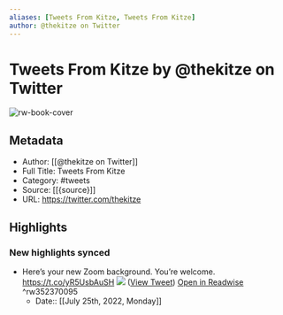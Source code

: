 ```yaml
---
aliases: [Tweets From Kitze, Tweets From Kitze]
author: @thekitze on Twitter
---
```

# Tweets From Kitze by @thekitze on Twitter

![rw-book-cover](https://pbs.twimg.com/profile_images/1525120201263665154/XKiwLNOK.jpg)

## Metadata
- Author: [[@thekitze on Twitter]]
- Full Title: Tweets From Kitze
- Category: #tweets
- Source: [[{source}]]
- URL: https://twitter.com/thekitze

## Highlights
### New highlights synced
- Here’s your new Zoom background. You’re welcome. https://t.co/yR5UsbAuSH
  ![](https://pbs.twimg.com/media/EUWHWtGWkAESu5m.jpg) ([View Tweet](https://twitter.com/thekitze/status/1244549701371867136)) [Open in Readwise](https://readwise.io/open/352370095) ^rw352370095
    - Date:: [[July 25th, 2022, Monday]]
